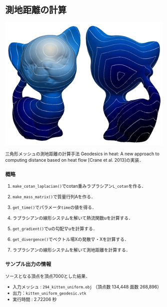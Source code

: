 # 測地距離の計算

<img src = "kitten_geodesic1.png" width = 50%><img src = "kitten_geodesic2.png" width = 50%>  

三角形メッシュの測地距離の計算手法 Geodesics in heat: A new approach to computing distance based on heat flow [Crane et al. 2013]の実装．
### 概略
1. `make_cotan_laplacian()`でcotan重みラプラシアン`L_cotan`を作る．
1. `make_mass_matrix()`で質量行列Aを作る．
1. `get_time()`でパラメータ`time`の値を得る．
1. ラプラシアンの線形システムを解いて熱流関数uを計算する．

1. `get_gradient()`でuの勾配∇uを計算する．
1. `get_divergence()`でベクトル場Xの発散∇・Xを計算する．

1. ラプラシアンの線形システムを解いて測地距離を計算する．

### サンプル出力の情報
ソースとなる頂点を頂点7000とした結果．
- 入力メッシュ : `294_kitten_uniform.obj` （頂点数 134,448 面数 268,896）
- 出力：`kitten_uniform_geodesic.vtk`
- 実行時間 : 2.72206 秒

